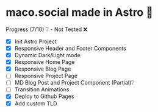 # maco.social made in Astro 🚀

Progress (7/10) ❔ - Not Tested ❌

- [x] Init Astro Project
- [x] Responsive Header and Footer Components
- [x] Dynamic Dark/Light mode
- [x] Responsive Home Page
- [x] Responsive Blog Page
- [ ] Responsive Project Page
- [ ] MD Blog Post and Project Component (Partial)❔
- [ ] Transition Animations
- [x] Deploy to Github Pages
- [x] Add custom TLD
